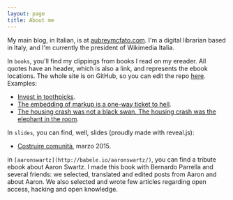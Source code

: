 ```yaml
---
layout: page
title: About me 
---
```




My main blog, in Italian, is at [aubreymcfato.com](http://aubreymcfato.com). 
I'm a digital librarian based in Italy, and I'm currently the president of Wikimedia Italia. 

In `books`, you'll find my clippings from books I read on my ereader. All quotes have an header, which is also a link, and represents the ebook locations. The whole site is on GitHub, so you can edit the repo [here](https://github.com/Aubreymcfato/aubreymcfato.github.io). Examples:

* [Invest in toothpicks](http://babele.io/books/2015/08/01/raw-thought.html#8191-8204).     
* [The embedding of markup is a one-way ticket to hell](http://babele.io/books/2015/08/01/possiplex.html#2).
* [The housing crash was not a black swan. The housing crash was the elephant in the room](http://babele.io/books/2015/07/31/signal-and-noise.html#397-98).

In `slides`, you can find, well, slides (proudly made with reveal.js):

* [Costruire comunità](http://babele.io/slides/comunità), marzo 2015. 

in `[aaronswartz](http://babele.io/aaronswartz/)`, you can find a tribute ebook about Aaron Swartz. I made this book with Bernardo Parrella and several friends: we selected, translated and edited posts from Aaron and about Aaron. We also selected and wrote few articles regarding open access, hacking and open knowledge.

